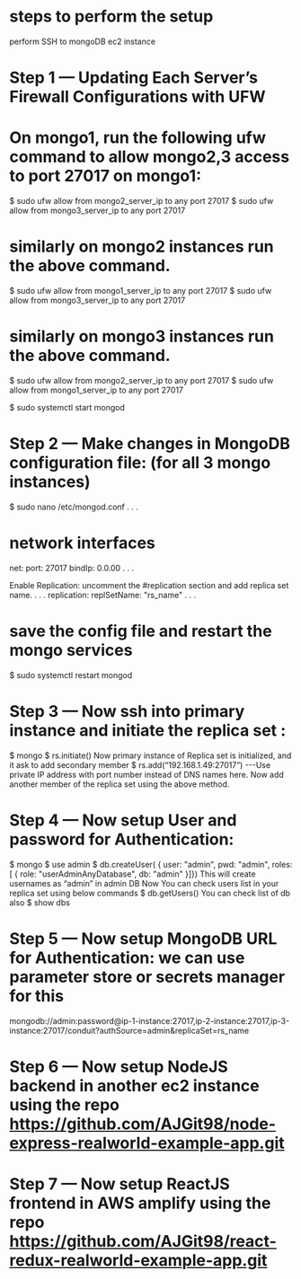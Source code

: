 # steps to perform the setup
perform SSH to mongoDB ec2 instance
# Step 1 — Updating Each Server’s Firewall Configurations with UFW

# On mongo1, run the following ufw command to allow mongo2,3 access to port 27017 on mongo1:
$ sudo ufw allow from mongo2_server_ip to any port 27017
$ sudo ufw allow from mongo3_server_ip to any port 27017

# similarly on mongo2 instances run the above command.
$ sudo ufw allow from mongo1_server_ip to any port 27017
$ sudo ufw allow from mongo3_server_ip to any port 27017

# similarly on mongo3 instances run the above command.
$ sudo ufw allow from mongo2_server_ip to any port 27017
$ sudo ufw allow from mongo1_server_ip to any port 27017

$ sudo systemctl start mongod

# Step 2 — Make changes in MongoDB configuration file: (for all 3 mongo instances)
$ sudo nano /etc/mongod.conf
. . .
# network interfaces
net:
  port: 27017
  bindIp: 0.0.00
. . .

Enable Replication: uncomment the #replication section and add replica set name.
. . .
replication:
  replSetName: "rs_name"
. . . 

# save the config file and restart the mongo services
$ sudo systemctl restart mongod

# Step 3 — Now ssh into primary instance and initiate the replica set :
$ mongo
$ rs.initiate()
Now primary instance of Replica set is initialized, and it ask to add secondary member 
$ rs.add(“192.168.1.49:27017”) ---Use private IP address with port number instead of DNS names here.
Now add another member of the replica set using the above method.

# Step 4 — Now setup User and password for Authentication:
$ mongo
$ use admin
$ db.createUser( { user: "admin", pwd: "admin", roles: [ { role: "userAdminAnyDatabase", db: "admin" }]})
This will create usernames as “admin” in admin DB
Now You can check users list in your replica set using below commands
$ db.getUsers()
You can check list of db also
$ show dbs

# Step 5 — Now setup MongoDB URL for Authentication: we can use parameter store or secrets manager for this
mongodb://admin:password@ip-1-instance:27017,ip-2-instance:27017,ip-3-instance:27017/conduit?authSource=admin&replicaSet=rs_name

# Step 6 — Now setup NodeJS backend in another ec2 instance using the repo https://github.com/AJGit98/node-express-realworld-example-app.git
# Step 7 — Now setup ReactJS frontend in AWS amplify using the repo https://github.com/AJGit98/react-redux-realworld-example-app.git 
